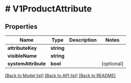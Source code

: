 # # V1ProductAttribute

## Properties

Name | Type | Description | Notes
------------ | ------------- | ------------- | -------------
**attributeKey** | **string** |  |
**visibleName** | **string** |  |
**systemAttribute** | **bool** |  | [optional]

[[Back to Model list]](../../README.md#models) [[Back to API list]](../../README.md#endpoints) [[Back to README]](../../README.md)
